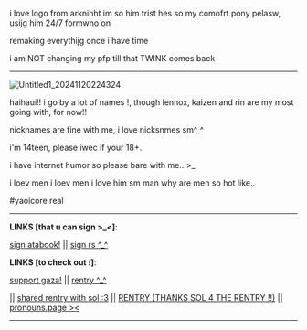 i love logo from arknihht im so him trist hes so my comofrt pony pelasw, usijg him 24/7 formwno on

remaking everythijg once i have time

i am NOT changing my pfp till that TWINK comes back

---
![Untitled1_20241120224324](https://github.com/user-attachments/assets/5610a58a-e0c6-4bef-b61c-9854d19439a4)
‎


haihaui!! i go by a lot of names !, though lennox, kaizen and rin are my most going with, for now!!


nicknames are fine with me, i love nicksnmes sm^_^

i'm 14teen, please iwec if your 18+. 

 i have internet humor so please bare with me..  >_

i loev men i loev men i love him sm man why are men so hot like..



#yaoicore real



---

**LINKS [that u can sign >_<]**:

 [sign atabook!](https://callmeyourangel.atabook.org/)
||
[sign rs ^_^](https://retrospring.net/@lennxoxp)

**LINKS [to check out *!*]**:

[support gaza!](https://rentry.co/hearts4gaza)
||
[rentry ^_^](https://rentry.co/rinniz)

||
[shared rentry with sol :3](https://rentry.co/sharedbetweengays)
||
[RENTRY (THANKS SOL 4 THE RENTRY !!)](https://rentry.co/kai-angel)
||
[pronouns.page ><](https://en.pronouns.page/@angelz-kai)


---



